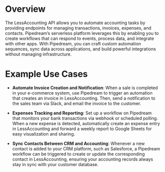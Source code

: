 # Overview

The LessAccounting API allows you to automate accounting tasks by providing endpoints for managing transactions, invoices, expenses, and contacts. Pipedream’s serverless platform leverages this by enabling you to create workflows that can respond to events, process data, and integrate with other apps. With Pipedream, you can craft custom automation sequences, sync data across applications, and build powerful integrations without managing infrastructure.

# Example Use Cases

- **Automate Invoice Creation and Notification**: When a sale is completed in your e-commerce system, use Pipedream to trigger an automation that creates an invoice in LessAccounting. Then, send a notification to the sales team via Slack, and email the invoice to the customer.

- **Expenses Tracking and Reporting**: Set up a workflow on Pipedream that monitors your bank transactions via webhook or scheduled polling. When a new expense is detected, automatically create an expense entry in LessAccounting and forward a weekly report to Google Sheets for easy visualization and sharing.

- **Sync Contacts Between CRM and Accounting**: Whenever a new contact is added to your CRM platform, such as Salesforce, a Pipedream workflow can be triggered to create or update the corresponding contact in LessAccounting, ensuring your accounting records always stay in sync with your customer database.
